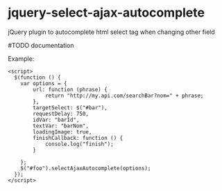 # jquery-select-ajax-autocomplete
jQuery plugin to autocomplete html select tag when changing other field

#TODO documentation

Example:
<head>
    <link rel="stylesheet" href="/jquery.select-ajax-autocomplete.css"/>
    <script type="text/javascript" src="https://code.jquery.com/jquery-3.2.1.min.js"></script>
    <script type="text/javascript" src="/jquery.select-ajax-autocomplete.js"></script>
</head>

    <script>
      $(function () {
        var options = {
            url: function (phrase) {
                return "http://my.api.com/searchBar?nom=" + phrase;
            },
            targetSelect: $("#bar"),
            requestDelay: 750,
            idVar: "barId",
            textVar: "barNom",
            loadingImage: true,
            finishCallback: function () {
                console.log("finish");
            }

        };
        $("#foo").selectAjaxAutocomplete(options);
      });
    </script>